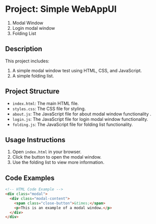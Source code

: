 # Project: Simple WebAppUI
1. Modal Window 
2. Login modal window
3. Folding List

## Description
This project includes:
1. A simple modal window test using HTML, CSS, and JavaScript.
2. A simple folding list.

## Project Structure
- `index.html`: The main HTML file.
- `styles.css`: The CSS file for styling.
- `about.js`: The JavaScript file for about modal window functionality .
- `login.js`: The JavaScript file for login modal window functionality.
- `folding.js`: The JavaScript file for folding list functionality.


## Usage Instructions
1. Open `index.html` in your browser.
2. Click the button to open the modal window.
3. Use the folding list to view more information.

## Code Examples
```html
<!-- HTML Code Example -->
<div class="modal">
  <div class="modal-content">
    <span class="close-button">&times;</span>
    <p>This is an example of a modal window.</p>
  </div>
</div>
